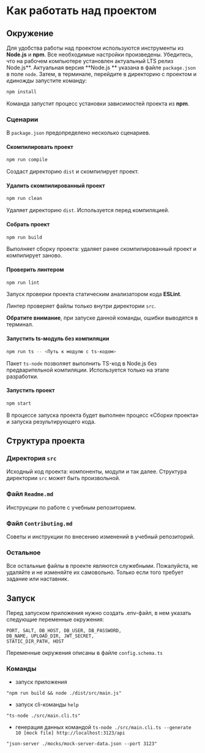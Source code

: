 # Как работать над проектом

## Окружение

Для удобства работы над проектом используются инструменты из **Node.js** и **npm**. Все необходимые настройки
произведены. Убедитесь, что на рабочем компьютере установлен актуальный LTS релиз Node.js**. Актуальная версия **Node.js
** указана в файле `package.json` в поле `node`. Затем, в терминале, перейдите в директорию с проектом и _единожды_
запустите команду:

```bash
npm install
```

Команда запустит процесс установки зависимостей проекта из **npm**.

### Сценарии

В `package.json` предопределено несколько сценариев.

#### Скомпилировать проект

```bash
npm run compile
```

Создаст директорию `dist` и скомпилирует проект.

#### Удалить скомпилированный проект

```bash
npm run clean
```

Удаляет директорию `dist`. Используется перед компиляцией.

#### Собрать проект

```bash
npm run build
```

Выполняет сборку проекта: удаляет ранее скомпилированный проект и компилирует заново.

#### Проверить линтером

```bash
npm run lint
```

Запуск проверки проекта статическим анализатором кода **ESLint**.

Линтер проверяет файлы только внутри директории `src`.

**Обратите внимание**, при запуске данной команды, ошибки выводятся в терминал.

#### Запустить ts-модуль без компиляции

```bash
npm run ts -- <Путь к модулю с ts-кодом>
```

Пакет `ts-node` позволяет выполнить TS-код в Node.js без предварительной компиляции. Используется только на этапе
разработки.

#### Запустить проект

```bash
npm start
```

В процессе запуска проекта будет выполнен процесс «Сборки проекта» и запуска результирующего кода.

## Структура проекта

### Директория `src`

Исходный код проекта: компоненты, модули и так далее. Структура директории `src` может быть произвольной.

### Файл `Readme.md`

Инструкции по работе с учебным репозиторием.

### Файл `Contributing.md`

Советы и инструкции по внесению изменений в учебный репозиторий.

### Остальное

Все остальные файлы в проекте являются служебными. Пожалуйста, не удаляйте и не изменяйте их самовольно. Только если
того требует задание или наставник.

## Запуск

Перед запуском приложения нужно создать .env-файл, в нем указать следующие переменные окружения:

```
PORT, SALT, DB_HOST, DB_USER, DB_PASSWORD, 
DB_NAME, UPLOAD_DIR, JWT_SECRET,
STATIC_DIR_PATH, HOST
```

Переменные окружения описаны в файле `config.schema.ts`

### Команды
- запуск приложения

```
"npm run build && node ./dist/src/main.js"
```
- запуск cli-команды `help`
```
"ts-node ./src/main.cli.ts"
```
- генерация данных командой `ts-node ./src/main.cli.ts --generate 10 [mock file] http://localhost:3123/api`
```
"json-server ./mocks/mock-server-data.json --port 3123" 
```
